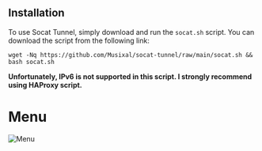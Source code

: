 ## Installation

To use Socat Tunnel, simply download and run the `socat.sh` script. You can download the script from the following link:
```
wget -Nq https://github.com/Musixal/socat-tunnel/raw/main/socat.sh && bash socat.sh
```
**Unfortunately, IPv6 is not supported in this script. I strongly recommend using HAProxy script.**

# Menu
![Menu](https://github.com/Musixal/socat-tunnel/blob/main/socat-tunnel.png)
